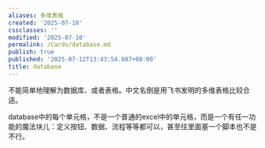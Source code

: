 ```yaml
---
aliases: 多维表格
created: '2025-07-10'
cssclasses: ''
modified: '2025-07-10'
permalink: /Cards/database.md
publish: true
published: '2025-07-12T13:43:54.887+08:00'
title: database
---
```

不能简单地理解为数据库、或者表格。中文名倒是用飞书发明的多维表格比较合适。

database中的每个单元格，不是一个普通的excel中的单元格，而是一个有任一功能的魔法块儿：定义按钮、数据、流程等等都可以，甚至往里面塞一个脚本也不是不行。
